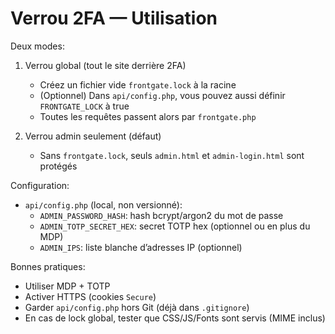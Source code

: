 # Verrou 2FA — Utilisation

Deux modes:

1) Verrou global (tout le site derrière 2FA)
   - Créez un fichier vide `frontgate.lock` à la racine
   - (Optionnel) Dans `api/config.php`, vous pouvez aussi définir `FRONTGATE_LOCK` à true
   - Toutes les requêtes passent alors par `frontgate.php`

2) Verrou admin seulement (défaut)
   - Sans `frontgate.lock`, seuls `admin.html` et `admin-login.html` sont protégés

Configuration:
- `api/config.php` (local, non versionné):
  - `ADMIN_PASSWORD_HASH`: hash bcrypt/argon2 du mot de passe
  - `ADMIN_TOTP_SECRET_HEX`: secret TOTP hex (optionnel ou en plus du MDP)
  - `ADMIN_IPS`: liste blanche d’adresses IP (optionnel)

Bonnes pratiques:
- Utiliser MDP + TOTP
- Activer HTTPS (cookies `Secure`)
- Garder `api/config.php` hors Git (déjà dans `.gitignore`)
- En cas de lock global, tester que CSS/JS/Fonts sont servis (MIME inclus)
